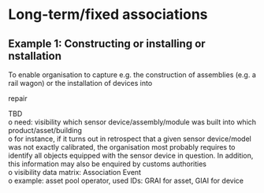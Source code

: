 # Long-term/fixed associations

## Example 1: Constructing or installing  or nstallation 

To enable organisation to capture e.g. the construction of assemblies (e.g. a rail wagon) or the installation of devices into 

repair 

TBD  
o need: visibility which sensor device/assembly/module was built into  which product/asset/building  
o for instance, if it turns out in retrospect that a given sensor device/model was not exactly calibrated, the organisation most probably requires to identify all objects equipped with the sensor device in question. In addition, this information may also be enquired by customs authorities  
o visibility data matrix: Association Event  
o example: asset pool operator, used IDs: GRAI for asset, GIAI for device